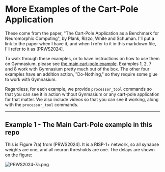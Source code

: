 # More Examples of the Cart-Pole Application

These come from the paper, 
"The Cart-Pole Application as a Benchmark for Neuromorphic Computing", by Plank,
Rizzo, White and Schuman.  I'll put a link to the paper when I have it, and when
I refer to it in this markdown file, I'll refer to it as [PRWS2024].

To walk through these examples, or to have instructions on how to use them on
Gymnasium, please see [the main cart-pole example](cartpole_example.md).
Examples 1, 2, 7 and 8 work with Gymnasium pretty much out of the box.  The other
four examples have an addition action, "Do-Nothing," so they require some glue to
work with Gymnasium.

Regardless, for each example, we provide `processor_tool` commands so that
you can see it in action without Gynmasium or any cart-pole application for that
matter.  We also include videos so that you can see it working, along with the
`processor_tool` commands.

---------
## Example 1 - The Main Cart-Pole example in this repo

This is Figure 7(a) from [PRWS2024].  It is a RISP-1+ network, so all synapse
weights are one, and all neuron thresholds are one.  The delays are shown on
the figure:

![PRWS2024-7a.png](PRWS2024-7a.png)


